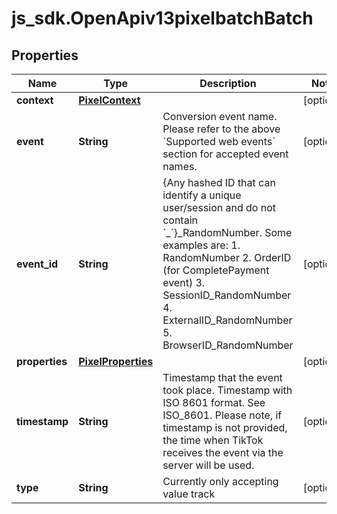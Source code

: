 # js_sdk.OpenApiv13pixelbatchBatch

## Properties
Name | Type | Description | Notes
------------ | ------------- | ------------- | -------------
**context** | [**PixelContext**](PixelContext.md) |  | [optional] 
**event** | **String** | Conversion event name. Please refer to the above &#x60;Supported web events&#x60; section for accepted event names. | [optional] 
**event_id** | **String** | {Any hashed ID that can identify a unique user/session and do not contain &#x60;_&#x60;}_RandomNumber. Some examples are: 1. RandomNumber 2. OrderID (for CompletePayment event) 3. SessionID_RandomNumber 4. ExternalID_RandomNumber 5. BrowserID_RandomNumber  | [optional] 
**properties** | [**PixelProperties**](PixelProperties.md) |  | [optional] 
**timestamp** | **String** | Timestamp that the event took place. Timestamp with ISO 8601 format. See ISO_8601. Please note, if timestamp is not provided, the time when TikTok receives the event via the server will be used. | [optional] 
**type** | **String** | Currently only accepting value track | [optional] 
